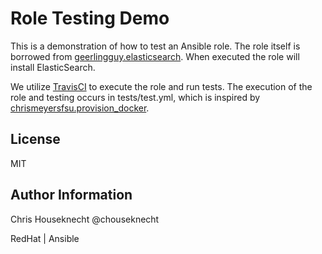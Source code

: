 Role Testing Demo
=================

This is a demonstration of how to test an Ansible role. The role itself is borrowed from [geerlingguy.elasticsearch](https://galaxy.ansible.com/geerlingguy.elasticsearch). When executed the role will install ElasticSearch.

We utilize [TravisCI](http://travis-ci.org) to execute the role and run tests. The execution of the role and testing occurs in tests/test.yml, which is inspired by [chrismeyersfsu.provision_docker](https://github.com/chrismeyersfsu/provision_docker).


License
-------

MIT


Author Information
------------------

Chris Houseknecht @chouseknecht

RedHat | Ansible
